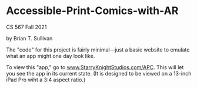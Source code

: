 # Accessible-Print-Comics-with-AR
CS 567 Fall 2021

by Brian T. Sullivan

The "code" for this project is fairly minimal—just a basic website to emulate what an app might one day look like.

To view this "app," go to www.StarryKnightStudios.com/APC. This will let you see the app in its current state. (It is designed to be viewed on a 13-inch iPad Pro wiht a 3:4 aspect ratio.)

